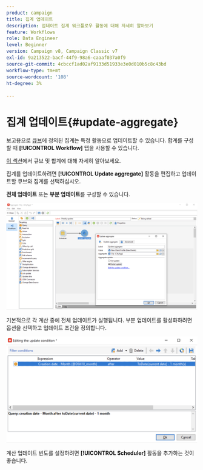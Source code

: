 ```yaml
---
product: campaign
title: 집계 업데이트
description: 업데이트 집계 워크플로우 활동에 대해 자세히 알아보기
feature: Workflows
role: Data Engineer
level: Beginner
version: Campaign v8, Campaign Classic v7
exl-id: 9a213522-bacf-44f9-98a6-caaaf037a0f9
source-git-commit: 4cbccf1ad02af9133d51933e3e0d010b5c8c43bd
workflow-type: tm+mt
source-wordcount: '108'
ht-degree: 3%

---
```


# 집계 업데이트{#update-aggregate}

보고용으로 [큐브](../../v8/reporting/gs-cubes.md)에 정의된 집계는 특정 활동으로 업데이트할 수 있습니다. 합계를 구성할 때 **[!UICONTROL Workflow]** 탭을 사용할 수 있습니다.

[이 섹션](../../v8/reporting/customize-cubes.md#calculate-and-use-aggregates)에서 큐브 및 합계에 대해 자세히 알아보세요.

집계를 업데이트하려면 **[!UICONTROL Update aggregate]** 활동을 편집하고 업데이트할 큐브와 집계를 선택하십시오.

**전체 업데이트** 또는 **부분 업데이트**&#x200B;를 구성할 수 있습니다.

![](assets/update-aggregate-details.png)

기본적으로 각 계산 중에 전체 업데이트가 실행됩니다. 부분 업데이트를 활성화하려면 옵션을 선택하고 업데이트 조건을 정의합니다.

![](assets/update-aggregate-partial.png)

계산 업데이트 빈도를 설정하려면 **[!UICONTROL Scheduler]** 활동을 추가하는 것이 좋습니다.
